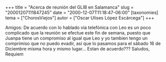 +++
title = "Acerca de reunión del GLIB en Salamanca"
slug = "20001207111847245"
date = "2000-12-07T11:18:47-06:00"
[taxonomies]
tema = ["ChorosViejos"]
autor = ["Oscar Ulises López Escárcega"]
+++

Amigos:
De acuerdo con lo hablado via telefónica con Leo es un poco complicado
que la reunión se efectue este fin de semana, puesto que Juanpa tiene un
compromiso al igual que Leo y yo tambien tengo un comprimiso que no
puedo evadir, así que lo pasamos para el sábado 16 de Diciembre misma
hora y mismo lugar...
Estan de acuerdo???
Saludos, Requiem


